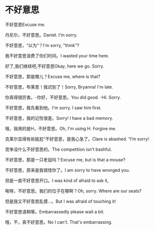 # 不好意思

<p><span class="chinese">不好意思</span><span class="english">Excuse me.</span></p>

<p><span class="chinese">丹尼尔，不好意思。</span><span class="english">Daniel. I'm sorry.</span></p>

<p><span class="chinese">不好意思，“以为“？</span><span class="english">I'm sorry, "think"?</span></p>

<p><span class="chinese">我不好意思浪费了你们时间。</span><span class="english">I wasted your time here.</span></p>

<p><span class="chinese">好了,我们继续吧,不好意思</span><span class="english">Okay, here we go. Sorry.</span></p>

<p><span class="chinese">不好意思，那是哪儿？</span><span class="english">Excuse me, where is that?</span></p>

<p><span class="chinese">不好意思，布莱恩！我迟到了！</span><span class="english">Sorry, Bryanna! I'm late.</span></p>

<p><span class="chinese">你真得很厉害。-你好，不好意思。</span><span class="english">You did good. -Hi. Sorry.</span></p>

<p><span class="chinese">不好意思，我先看到他。</span><span class="english">I'm sorry. I saw him first.</span></p>

<p><span class="chinese">不好意思，我的记性很差。</span><span class="english">Sorry! I have a bad memory.</span></p>

<p><span class="chinese">哦，我用的是H，不好意思。</span><span class="english">Oh, I'm using H. Forgive me.</span></p>

<p><span class="chinese">克莱尔显得有些尴尬“不好意思，是我心急了。</span><span class="english">Clare is abashed. “I’m sorry!</span></p>

<p><span class="chinese">竞争没什么不好意思的。</span><span class="english">The competition isn't bashful.</span></p>

<p><span class="chinese">不好意思，那是一只老鼠吗？</span><span class="english">Excuse me, but is that a mouse?</span></p>

<p><span class="chinese">不好意思，原来是我错怪你了。</span><span class="english">I am sorry to have wronged you.</span></p>

<p><span class="chinese">但是一直不好意思开口。</span><span class="english">I was kind of afraid to ask it,</span></p>

<p><span class="chinese">唉呀，不好意思。我们的位子在哪啊？</span><span class="english">Oh, sorry. Where are our seats?</span></p>

<p><span class="chinese">但是我又不好意思乱摸…。</span><span class="english">But I was afraid of touching it!</span></p>

<p><span class="chinese">不好意思请稍等。</span><span class="english">Embarrassedly please wait a bit.</span></p>

<p><span class="chinese">哦，不，真不好意思。</span><span class="english">No I can't. That's embarrassing.</span></p>

